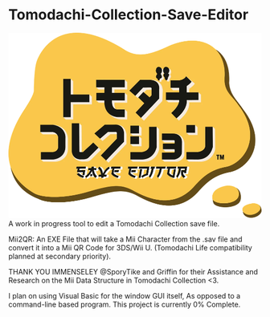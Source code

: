 # Tomodachi-Collection-Save-Editor
![Logo](https://github.com/KniteRite-Studios/Tomodachi-Collection-Save-Editor/blob/main/Logo.png?raw=true)
A work in progress tool to edit a Tomodachi Collection save file. 


Mii2QR: An EXE File that will take a Mii Character from the .sav file and convert it into a Mii QR Code for 3DS/Wii U. (Tomodachi Life compatibility planned at secondary priority).

THANK YOU IMMENSELEY @SporyTike and Griffin for their Assistance and Research on the Mii Data Structure in Tomodachi Collection <3.

I plan on using Visual Basic for the window GUI itself, As opposed to a command-line based program. This project is currently 0% Complete.
